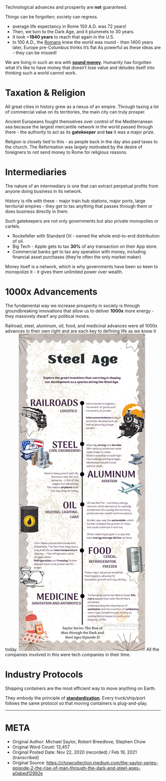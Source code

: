 Technological advances and prosperity are **not** guaranteed. 

Things can be forgotten; society can regress.
- average life expectancy in Rome 100 A.D. was 72 years!
- Then, we turn to the Dark Age, and it plummets to 30 years.
- It took **~1840 years** to reach that again in the U.S.
- In 100 A.D., the [Romans](https://www.2minutebitcoin.org/blog/saylor-series-the-rise-of-man-through-the-stone-and-iron-ages-episode-1-2020) knew the world was round - then 1400 years later, Europe pre-Columbus thinks it’s flat
As powerful as these ideas are - they can be missed!

We are living in such an era with **[sound money](https://www.2minutebitcoin.org/blog/stone-ridge-2020-shareholder-letter)**.
Humanity has forgotten what it’s like to have money that doesn’t lose value and deludes itself into thinking such a world cannot work.

# Taxation & Religion
All great cities in history grew as a nexus of an empire. Through taxing a lot of commercial value on its territories, the main city can truly prosper.

Ancient Europeans fought themselves over control of the Mediterranean sea because the largest mercantile network in the world passed through there - the authority to act as its **gatekeeper** and **tax** it was a major prize.

Religion is closely tied to this - as people back in the day also paid taxes to the church.
The Reformation was largely motivated by the desire of foreigners to not send money to Rome for religious reasons.

# Intermediaries
The nature of an intermediary is one that can extract perpetual profits from anyone doing business in its network. 

History is rife with these - major train hub stations, major ports, large territorial empires - they get to tax anything that passes through them or does business directly in them.

Such gatekeepers are not only governments but also private monopolies or cartels.
- Rockefeller with Standard Oil - owned the whole end-to-end distribution of oil.
- Big Tech - Apple gets to tax **30%** of any transaction on their App store.
- Commercial banks get to tax any operation with money, including financial asset purchases (they’re often the only market maker)

Money itself is a network, which is why governments have been so keen to monopolize it - it gives them unlimited power over wealth.

# 1000x Advancements
The fundamental way we increase prosperity in society is through groundbreaking innovations that allow us to deliver **1000x** more energy - they massively dwarf any political moves.

Railroad, steel, aluminum, oil, food, and medicinal advances were all 1000x advances in their own right and are each key to defining life as we know it today.
![steel_age_infographic.png](./steel_age_infographic.png)
All the companies involved in this were tech companies in their time.

# Industry Protocols
Shipping containers are the most efficient way to move anything on Earth.

They embody the principle of **[standardization](https://www.2minutebitcoin.org/blog/saylor-series-the-rise-of-man-through-the-stone-and-iron-ages-episode-1-2020)**. Every truck/ship/port follows the same protocol so that moving containers is plug-and-play.


 ----------------------------------------------------------------------

# META
- Original Author: Michael Saylor, Robert Breedlove, Stephen Chow
- Original Word Count: 13,457
- Original Posted Date: Nov 22, 2020 (recorded) / Feb 19, 2021 (transcribed)
- Original Source: https://chowcollection.medium.com/the-saylor-series-episode-2-the-rise-of-man-through-the-dark-and-steel-ages-a0abed12992e

